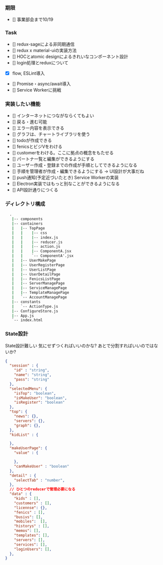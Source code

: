 ### 期限
- [] 事業部会まで10/19

### Task

- [] redux-sageによる非同期通信
- [] redux x material-uiの実装方法
- [] HOCとatomic designによるきれいなコンポーネント設計
- [] login処理とreduxについて
- [x] flow, ESLint導入
- [] Promise・async/await導入
- [] Service Workerに挑戦

### 実装したい機能

- [] インターネットにつながならくてもよい
- [] 戻る・進む可能
- [] エラー内容を表示できる
- [] グラフは、チャートライブラリを使う
- [] todoが作成できる
- [] fenicsとビジVをわける
- [] customerをわける。ここに拠点の概念をもたせる
- [] パートナ一覧と編集ができるようにする
- [] ユーザー作成・登録までの作成が手順としてできるようになる
- [] 手順を管理者が作成・編集できるようにする -> UI設計が大事だね
- [] push通知(予定近づいたとき) Service Workerの実装
- [] Electron実装ではもっと別なことができるようになる
- [] API設計通りにつくる

### ディレクトリ構成

```cmd
  .
   |-- components
   |-- containers
   |   |-- TopPage
   |   |    |-- css
   |   |    |-- index.js
   |   |    |-- reducer.js
   |   |    |-- action.js
   |   |    |-- ComponentA.jsx
   |   |    `-- ComponentA'.jsx
   |   |-- UserMakePage
   |   |-- UserRegisterPage
   |   |-- UserListPage
   |   |-- UserDetailPage
   |   |-- FenicsListPage
   |   |-- ServerManagePage
   |   |-- ServiceManagePage
   |   |-- TemplateManagePage
   |   `-- AccountManagePage
   |-- constants
   |   `-- ActionType.js
   |-- ConfigureStore.js
   |-- App.js
   `-- index.html
```

### State設計

State設計難しい
気にせずつくればいいのかな?
あとで分割すればいいのではないか?

```json
{
  "session" : {
    "id" : "string",
    "name": "string",
    "pass": "string"
  },
  "selectedMenu": {
    "isTop": "boolean",
    "isMakeUser": "boolean",
    "isRegister": "boolean"
  },
  "top": {
    "news": {},
    "servers": {},
    "graph": {},
  },
  "kidList" : {

  },
  "makeUserPage": {
    "value" : {

    },
    "canMakeUser" : "boolean"
  },
  "detail" : {
    "selectTab" : "number",
  },
  // ひとつのreducerで管理必要になる
  "data" : {
    "kids" : [],
    "customers" : [],
    "licennse": {},
    "fenics" : [],
    "busivs": [],
    "mobiles":  [],
    "historys" : [],
    "memos": [],
    "templates": [],
    "servers": [],
    "services": [],
    "loginUsers": [],
  },
}

```